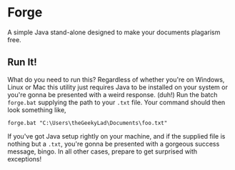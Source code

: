 # Forge
A simple Java stand-alone designed to make your documents plagarism free.

## Run It!
What do you need to run this? Regardless of whether you're on Windows, Linux or Mac this utility just requires Java to be installed on your system or you're gonna be presented with a weird response. (duh!) Run the batch `forge.bat` supplying the path to your `.txt` file. Your command should then look something like,
```
forge.bat "C:\Users\theGeekyLad\Documents\foo.txt"
```
If you've got Java setup rightly on your machine, and if the supplied file is nothing but a `.txt`, you're gonna be presented with a gorgeous success message, bingo. In all other cases, prepare to get surprised with exceptions!
